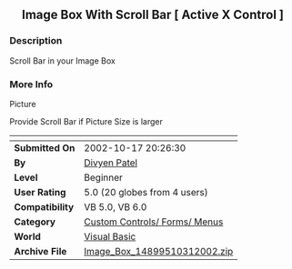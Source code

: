 ﻿<div align="center">

## Image Box With Scroll Bar \[ Active X Control \]


</div>

### Description

Scroll Bar in your Image Box
 
### More Info
 
Picture

Provide Scroll Bar if Picture Size is larger


<span>             |<span>
---                |---
**Submitted On**   |2002-10-17 20:26:30
**By**             |[Divyen Patel](https://github.com/Planet-Source-Code/PSCIndex/blob/master/ByAuthor/divyen-patel.md)
**Level**          |Beginner
**User Rating**    |5.0 (20 globes from 4 users)
**Compatibility**  |VB 5\.0, VB 6\.0
**Category**       |[Custom Controls/ Forms/  Menus](https://github.com/Planet-Source-Code/PSCIndex/blob/master/ByCategory/custom-controls-forms-menus__1-4.md)
**World**          |[Visual Basic](https://github.com/Planet-Source-Code/PSCIndex/blob/master/ByWorld/visual-basic.md)
**Archive File**   |[Image\_Box\_14899510312002\.zip](https://github.com/Planet-Source-Code/divyen-patel-image-box-with-scroll-bar-active-x-control__1-40305/archive/master.zip)









